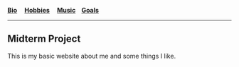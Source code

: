**[Bio](https://github.com/Daboulch/Midterm_Project_IT1000/blob/efaa25275c070b6c44ceca7e5784c62b9c7c30b9/Bio)
&nbsp;&nbsp;&nbsp;
[Hobbies](https://github.com/Daboulch/Midterm_Project_IT1000/blob/b3daca2199ff8b7ba1c4f554c8ac5cff4ca5d239/Hobbies) &nbsp;&nbsp;&nbsp;
[Music](https://github.com/Daboulch/Midterm_Project_IT1000/blob/efaa25275c070b6c44ceca7e5784c62b9c7c30b9/Favorite%20Music)&nbsp;&nbsp;&nbsp;
[Goals](https://github.com/Daboulch/Midterm_Project_IT1000/blob/efaa25275c070b6c44ceca7e5784c62b9c7c30b9/Current%20Goals)**

_____

## Midterm Project

This is my basic website about me and some things I like.
